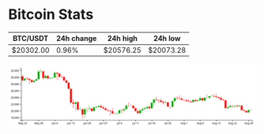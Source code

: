 # Bitcoin Stats

BTC/USDT|24h change|24h high|24h low|
|---|---|---|---|
|$20302.00|0.96%|$20576.25|$20073.28|

<img src="./chart.svg">

